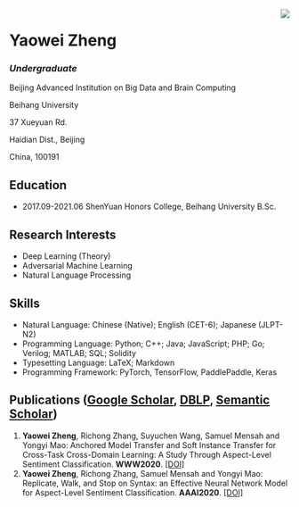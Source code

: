 <img align="right" src="https://github-readme-stats.vercel.app/api/top-langs/?username=hiyouga&hide=HTML" />

# Yaowei Zheng
### *Undergraduate*

Beijing Advanced Institution on Big Data and Brain Computing

Beihang University

37 Xueyuan Rd.

Haidian Dist., Beijing

China, 100191

## Education

- 2017.09-2021.06 ShenYuan Honors College, Beihang University B.Sc.

## Research Interests

- Deep Learning (Theory)
- Adversarial Machine Learning
- Natural Language Processing

## Skills

- Natural Language: Chinese (Native); English (CET-6); Japanese (JLPT-N2)
- Programming Language: Python; C++; Java; JavaScript; PHP; Go; Verilog; MATLAB; SQL; Solidity
- Typesetting Language: LaTeX; Markdown
- Programming Framework: PyTorch, TensorFlow, PaddlePaddle, Keras

## Publications ([Google Scholar](https://scholar.google.com/citations?user=QQtacXUAAAAJ&hl=en), [DBLP](https://dblp.uni-trier.de/pers/hd/z/Zheng:Yaowei), [Semantic Scholar](https://www.semanticscholar.org/author/113048894))

1. **Yaowei Zheng**, Richong Zhang, Suyuchen Wang, Samuel Mensah and Yongyi Mao: Anchored Model Transfer and Soft Instance Transfer for Cross-Task Cross-Domain Learning: A Study Through Aspect-Level Sentiment Classification. **WWW2020**. [[DOI]](https://doi.org/10.1145/3366423.3380034)
1. **Yaowei Zheng**, Richong Zhang, Samuel Mensah and Yongyi Mao: Replicate, Walk, and Stop on Syntax: an Effective Neural Network Model for Aspect-Level Sentiment Classification. **AAAI2020**. [[DOI]](https://doi.org/10.1609/aaai.v34i05.6517)